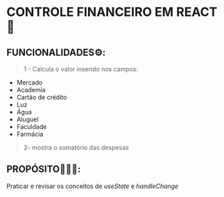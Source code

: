 # CONTROLE FINANCEIRO EM REACT🧮

## FUNCIONALIDADES⚙️: 
> 1 - Calcula o valor inserido nos campos: 

*  Mercado
*  Academia
*  Cartão de crédito
*  Luz
*  Água
*  Aluguel
*  Faculdade
*  Farmácia
  
> 2- mostra o somatório das despesas

## PROPÓSITO👩🏻‍🏫: 
Praticar e revisar os conceitos de *useState* e *handleChange* 
  
